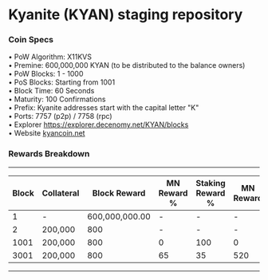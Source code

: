 Kyanite (KYAN) staging repository
=====================================

### Coin Specs

• PoW Algorithm: X11KVS  
• Premine: 600,000,000 KYAN (to be distributed to the balance owners)     
• PoW Blocks: 1 - 1000   
• PoS Blocks: Starting from 1001   
• Block Time: 60 Seconds   
• Maturity: 100 Confirmations   
• Prefix: Kyanite addresses start with the capital letter "K"   
• Ports: 7757 (p2p) / 7758 (rpc)   
• Explorer https://explorer.decenomy.net/KYAN/blocks   
• Website [kyancoin.net](https://kyancoin.net/)   

### Rewards Breakdown
---
| Block     | Collateral | Block Reward   | MN Reward % | Staking Reward % | MN Reward | Staker Reward |
| --------- | ---------- | -------------- | ----------- | ---------------- | --------- | ------------- |
| 1         | \-         | 600,000,000.00 | \-          | \-               | \-        | \-            |
| 2         | 200,000    | 800            | \-          | \-               | \-        | \-            |
| 1001      | 200,000    | 800            | 0           | 100              | 0         | 800           |
| 3001      | 200,000    | 800            | 65          | 35               | 520       | 280           |
---
